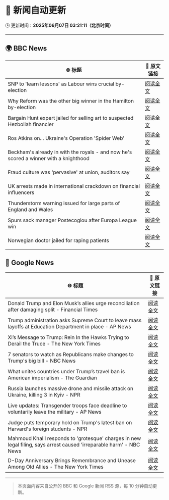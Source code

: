 # 🧠 新闻自动更新

🕒 更新时间：**2025年06月07日 03:21:11（北京时间）**

---

## 🌍 BBC News

| 🌐 标题 | 🔗 原文链接 |
|--------|-------------|
| SNP to 'learn lessons' as Labour wins crucial by-election | [阅读全文](https://www.bbc.com/news/articles/cpw7ppj2wyxo) |
| Why Reform was the other big winner in the Hamilton by-election | [阅读全文](https://www.bbc.com/news/articles/cj42gver2glo) |
| Bargain Hunt expert jailed for selling art to suspected Hezbollah financier | [阅读全文](https://www.bbc.com/news/articles/c7539vd0wepo) |
| Ros Atkins on... Ukraine's Operation 'Spider Web' | [阅读全文](https://www.bbc.com/news/videos/clyge373l56o) |
| Beckham's already in with the royals - and now he's scored a winner with a knighthood | [阅读全文](https://www.bbc.com/news/articles/c5yezxvjy25o) |
| Fraud culture was 'pervasive' at union, auditors say | [阅读全文](https://www.bbc.com/news/articles/c1w3ye4p8l3o) |
| UK arrests made in international crackdown on financial influencers | [阅读全文](https://www.bbc.com/news/articles/crljw8n78l1o) |
| Thunderstorm warning issued for large parts of England and Wales | [阅读全文](https://www.bbc.com/news/articles/cq851x1y9eqo) |
| Spurs sack manager Postecoglou after Europa League win | [阅读全文](https://www.bbc.com/sport/football/articles/c391v08kp9ro) |
| Norwegian doctor jailed for raping patients | [阅读全文](https://www.bbc.com/news/articles/cgj8x7dz435o) |

## 📰 Google News

| 🌐 标题 | 🔗 原文链接 |
|--------|-------------|
| Donald Trump and Elon Musk’s allies urge reconciliation after damaging split - Financial Times | [阅读全文](https://news.google.com/rss/articles/CBMicEFVX3lxTFAyRVkyUTBKWk03WnRlNXljdzVEWVhHSTN1M2kyOWJMMGNpZXRJbGt3RmFVb2JWLUNPR1hIQWpOS3NqNDhXcEw3eGNJZkNjOWVyN2NCa0xtam92MVM5V1Fpc1lIYnUxbGNtTTFFQTA5S3Q?oc=5) |
| Trump administration asks Supreme Court to leave mass layoffs at Education Department in place - AP News | [阅读全文](https://news.google.com/rss/articles/CBMingFBVV95cUxPcW1qYnRYdnpBLXQxdkszT0F6OHFlTXZNUU1uX05fUVVEMkNhMXdLb3Zra0YzcWZvTlFBOVJCRGkySjdTU3JpOFhCbXJ4YTFZY0xoSERRejlpOFJUMnEwSHU5UWxYM0gyOEozNUo4YXhIZ3FmQWx1WFdiaHJNbmpIekI0dHlWUG1ad29MNTd2eG9oS1lOZVU4YVNKOHFpUQ?oc=5) |
| Xi’s Message to Trump: Rein In the Hawks Trying to Derail the Truce - The New York Times | [阅读全文](https://news.google.com/rss/articles/CBMifkFVX3lxTE5JeTVuS3c3NWlXa1pyTFZkc2NkMFg1d1BhMURiM3ktTk0tdHpobklsNmNmaXc1MTZETkRJNFNBVjhNZURMQmlOZzdIaW9JRkZJWV82eFBoNVRwOW5JOHZmNTI4M0M5WXlnMU55NVBUMllha1BQc1A3Q016YlMwdw?oc=5) |
| 7 senators to watch as Republicans make changes to Trump's big bill - NBC News | [阅读全文](https://news.google.com/rss/articles/CBMirwFBVV95cUxQb0I4emJ3SFk5S3dmVmI4WENsTV82aDRPUkJOdG9JTHNNNWhwOGVsM3hJU3JBN1BWQVc0RXMwUFZrcDhfLVdJNkpkcjdkNHNGU2wzcWdaQ0ZvZEN4cGZqZmF4NVZsMnJ6UXBYanRmT2otSmh2c0F3RjRVX1c4VDdlUWdFa0gzemlwNWZZNWxZdkpnUkR0T1U4S1NSYXRtcThCaFVJVDNiLVlIcjVwTG5n0gFWQVVfeXFMTzhLX21NU3J3V1lrOWFHUTNhQllpZUdRNllfZUUzYnBoemduNFI5WWNFSk12QWFEdTB0ZGhodC1zdlFDeWotQnl6M0V0Nm9OVzJNR0VtcXc?oc=5) |
| What unites countries under Trump’s travel ban is American imperialism - The Guardian | [阅读全文](https://news.google.com/rss/articles/CBMiggFBVV95cUxNVU5aVU9fT1VwcVFLTXZZSnVxOTVubFVSdUpHeWlZeU1ESk5VeWNnLTZHd1h4UTBWbWdiaUxwNnAtLW43U1NENnRSNU5nR01WdDVSUE9haDROd19IOEZEZU1zZ2x3dE55S0tYaHFBQmRSbXYxY3E2X0ZFVWxNZ3JvSGJ3?oc=5) |
| Russia launches massive drone and missile attack on Ukraine, killing 3 in Kyiv - NPR | [阅读全文](https://news.google.com/rss/articles/CBMimwFBVV95cUxOQWYydEc2d3RyR3l3OWVnU1dpQ3BocXRzZFlUWGo2cEFuY3NrREFOeTFSeWVOQjBvTVBYWklsR0NjQmlqcUEzT0M2cjUxaElYdE9mcmpwUEREaldSQTF0d045MWNGbGx1bmhIZUw4QmtTY1I5czI0d3NrV2ZiQ2lPcEpWYzdlM085a0lQYlp3VEFWRzhIYUl5WWdYQQ?oc=5) |
| Live updates: Transgender troops face deadline to voluntarily leave the military - AP News | [阅读全文](https://news.google.com/rss/articles/CBMiakFVX3lxTE81WlB2d1lFN245MkNWN0FvSjZrazNGUzZobURSWXRGQXlsd1VLeVBXY1hDRzExRFd4bEpkQXZnZElEMlZ2cjY1SUNTMUQyQThIdFlSZU8yNFN5RjRfVFY4aWtMSlk3S3A4T1E?oc=5) |
| Judge puts temporary hold on Trump's latest ban on Harvard's foreign students - NPR | [阅读全文](https://news.google.com/rss/articles/CBMimwFBVV95cUxQOXJ4ak9INzJzZUF5OGhObmNaSFRBZW9EbEVuZkV5YVVoMkFrdzlLTEZHaU1Ic1NhMmxSWGJUUWZTblhZUGJRV2lzenZoaUZpQ1ljU1JfeG5VNHlkZG1wOExuZ1N4bGMwSEgxeEhWN2tuVnlpUENFNmhJTEhldktyVmZMWUViLVFpMlZPc0laekx4YkZOelFPc0pNVQ?oc=5) |
| Mahmoud Khalil responds to 'grotesque' charges in new legal filing, says arrest caused 'irreparable harm' - NBC News | [阅读全文](https://news.google.com/rss/articles/CBMiugFBVV95cUxQV1RqSXMzSTN3dEl1T2N3X1llNVBiN2FNRFFyVGVabktDNThUbGROMWpaQXoyTlFvRHB5QTJCSnhRR0tFY3phaldxM3BkMmxjOWdjMnZfM0ZuYmVmYWRDT2liTUhIeEV0alJ2VFNkWGpKWHpGVnJ5aFRxeVJUX0wyVnJwMHVoTEVIQzFxWWJaV1ZJZHRtX2JaZzJ4bnRjNi1QNTlpcC1rWU01NUN5VnJhWEw3T1J3LTh0Q0HSAVZBVV95cUxPZm9vZ05sM3g1SkhhNGdaOTcxNU95b2NpMDNsU01OX2pROGNfcE9PejVGQTlLOXlUdFdEdVBfWEp4VTRBWUIxblJOQ1ZwOFRaNU13LUJGUQ?oc=5) |
| D-Day Anniversary Brings Remembrance and Unease Among Old Allies - The New York Times | [阅读全文](https://news.google.com/rss/articles/CBMilwFBVV95cUxNZVBnNC1wT3NELXFVY01Ubi1DbVMxc0tmWGRsbUdqZHVQclFsZ1g1Q2k5TW4xVTc1bTNYUEFPTWozNFFUWVU4RG93VWJRWTEzUzRGZjVXbGFDR1JObXNsMDVudHN0SWQ5NXRVVGIxYmZrc1lmMFk2b3V4eWJHSjFwNTVMQUU3S3kwcFNfeXFFYTh5cHUzeEJr?oc=5) |

---
> 本页面内容来自公开的 BBC 和 Google 新闻 RSS 源，每 10 分钟自动更新。